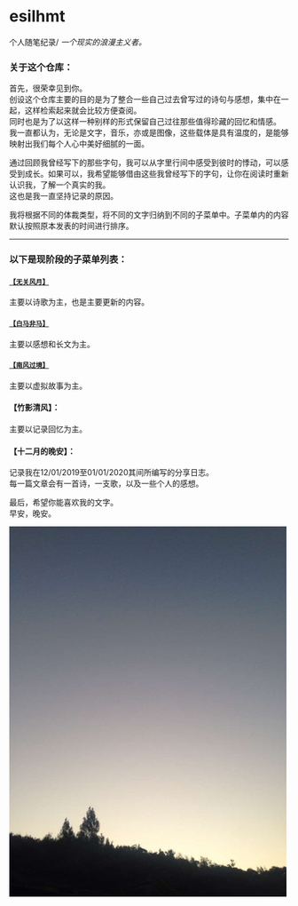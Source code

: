 # esilhmt

个人随笔纪录/ *一个现实的浪漫主义者。*

### 关于这个仓库：

  首先，很荣幸见到你。  
  创设这个仓库主要的目的是为了整合一些自己过去曾写过的诗句与感想，集中在一起，这样检索起来就会比较方便查阅。  
  同时也是为了以这样一种别样的形式保留自己过往那些值得珍藏的回忆和情感。  
  我一直都认为，无论是文字，音乐，亦或是图像，这些载体是具有温度的，是能够映射出我们每个人心中美好细腻的一面。  

  通过回顾我曾经写下的那些字句，我可以从字里行间中感受到彼时的悸动，可以感受到成长。如果可以，我希望能够借由这些我曾经写下的字句，让你在阅读时重新认识我，了解一个真实的我。  
  这也是我一直坚持记录的原因。  

  我将根据不同的体裁类型，将不同的文字归纳到不同的子菜单中。子菜单内的内容默认按照原本发表的时间进行排序。  


---


### 以下是现阶段的子菜单列表：

#### [&#8203;``【无关风月】``&#8203;](./「无关风月」Poetry/)
  主要以诗歌为主，也是主要更新的内容。

#### [&#8203;``【白马非马】``&#8203;](./「白马非马」Reflection/)
  主要以感想和长文为主。

#### [&#8203;``【南风过境】``&#8203;](./「南风过境」Story/)
  主要以虚拟故事为主。

#### 【竹影清风】：
  主要以记录回忆为主。

#### 【十二月的晚安】：
  记录我在12/01/2019至01/01/2020其间所编写的分享日志。  
  每一篇文章会有一首诗，一支歌，以及一些个人的感想。  

  最后，希望你能喜欢我的文字。  
  早安，晚安。  

<img src="./images/清晨.PNG" alt="清晨" width="500">
